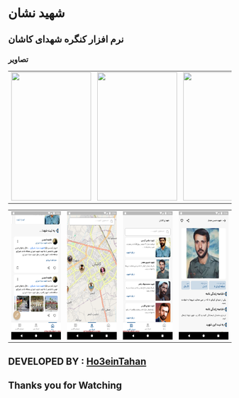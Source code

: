 # شهید نشان

## نرم افزار کنگره شهدای کاشان

### تصاویر

<table>
  <tr>
    <td><image src="Sreens-Readme/screen1.png" height="290px" width="180px"></td>
    <td><image src="Sreens-Readme/screen2.png" height="290px" width="180px"></td>
    <td><image src="Sreens-Readme/screen3.png" height="290px" width="180px"></td>
    <td><image src="Sreens-Readme/screen4.png" height="290px" width="180px"></td>
  </tr>
</table>
<table>
  <tr>
    <td><img src="Sreens-Readme/screen5.png" height="290px" width="180px"></td>
    <td><img src="Sreens-Readme/screen6.png" height="290px" width="180px"></td>
    <td><img src="Sreens-Readme/screen7.png" height="290px" width="180px"></td>
    <td><img src="Sreens-Readme/screen8.png" height="290px" width="180px"></td>
  </tr>
</table>


## DEVELOPED BY : <a href="https://github.com/Ho3einTahan">Ho3einTahan</a>

## Thanks you for Watching